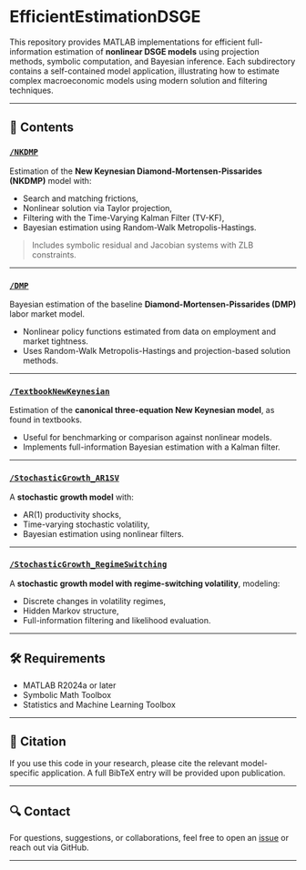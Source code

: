 # EfficientEstimationDSGE

This repository provides MATLAB implementations for efficient full-information estimation of **nonlinear DSGE models** using projection methods, symbolic computation, and Bayesian inference. Each subdirectory contains a self-contained model application, illustrating how to estimate complex macroeconomic models using modern solution and filtering techniques.

---

## 📁 Contents

### [`/NKDMP`](./tree/main/NKDMP)
Estimation of the **New Keynesian Diamond-Mortensen-Pissarides (NKDMP)** model with:
- Search and matching frictions,
- Nonlinear solution via Taylor projection,
- Filtering with the Time-Varying Kalman Filter (TV-KF),
- Bayesian estimation using Random-Walk Metropolis-Hastings.

> Includes symbolic residual and Jacobian systems with ZLB constraints.

---

### [`/DMP`](./tree/main/DMP)
Bayesian estimation of the baseline **Diamond-Mortensen-Pissarides (DMP)** labor market model.
- Nonlinear policy functions estimated from data on employment and market tightness.
- Uses Random-Walk Metropolis-Hastings and projection-based solution methods.

---

### [`/TextbookNewKeynesian`](./tree/main/TextbookNewKeynesian)
Estimation of the **canonical three-equation New Keynesian model**, as found in textbooks.
- Useful for benchmarking or comparison against nonlinear models.
- Implements full-information Bayesian estimation with a Kalman filter.

---

### [`/StochasticGrowth_AR1SV`](./tree/main/StochasticGrowth_AR1SV)
A **stochastic growth model** with:
- AR(1) productivity shocks,
- Time-varying stochastic volatility,
- Bayesian estimation using nonlinear filters.

---

### [`/StochasticGrowth_RegimeSwitching`](./tree/main/StochasticGrowth_RegimeSwitching)
A **stochastic growth model with regime-switching volatility**, modeling:
- Discrete changes in volatility regimes,
- Hidden Markov structure,
- Full-information filtering and likelihood evaluation.

---

## 🛠 Requirements

- MATLAB R2024a or later
- Symbolic Math Toolbox
- Statistics and Machine Learning Toolbox

---

## 📖 Citation

If you use this code in your research, please cite the relevant model-specific application. A full BibTeX entry will be provided upon publication.

---

## 🔍 Contact

For questions, suggestions, or collaborations, feel free to open an [issue](https://github.com/SeanMcCrary/EfficientEstimationDSGE/issues) or reach out via GitHub.

---
